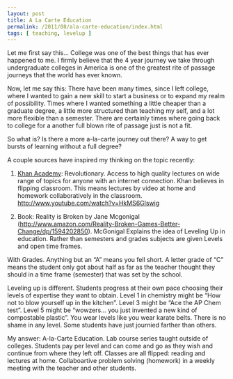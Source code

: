 ```yaml
---
layout: post
title: A La Carte Education 
permalink: /2011/08/ala-carte-education/index.html
tags: [ teaching, levelup ]
---
```


Let me first say this... College was one of the best things that has ever happened to me. I firmly believe that the 4 year journey we take through undergraduate colleges in America is one of the greatest rite of passage journeys that the world has ever known.

Now, let me say this: There have been many times, since I left college, where I wanted to gain a new skill to start a business or to expand my realm of possibility. Times where I wanted something a little cheaper than a graduate degree, a little more structured than teaching my self, and a lot more flexible than a semester. There are certainly times where going back to college for a another full blown rite of passage just is not a fit.

So what is? Is there a more a-la-carte journey out there? A way to get bursts of learning without a full degree?

A couple sources have inspired my thinking on the topic recently:

1) <a href="http://khanacademy.org">Khan Academy</a>: Revolutionary. Access to high quality lectures on wide range of topics for anyone with an internet connection. Khan believes in flipping classroom. This means lectures by video at home and homework collaboratively in the classroom. <a href="http://www.youtube.com/watch?v=HkMS6Glswig">http://www.youtube.com/watch?v=HkMS6Glswig</a>

2) Book: Reality is Broken by Jane Mcgonigal (http://www.amazon.com/Reality-Broken-Games-Better-Change/dp/1594202850). McGonigal Explains the idea of Leveling Up in education. Rather than semesters and grades subjects are given Levels and open time frames.

With Grades. Anything but an “A” means you fell short. A letter grade of “C” means the student only got about half as far as the teacher thought they should in a time frame (semester) that was set by the school.

Leveling up is different. Students progress at their own pace choosing their levels of expertise they want to obtain. Level 1 in chemistry might be “How not to blow yourself up in the kitchen”. Level 3 might be “Ace the AP Chem test”. Level 5 might be “wowzers... you just invented a new kind of compostable plastic”. You wear levels like you wear karate belts. There is no shame in any level. Some students have just journied farther than others.

My answer: A-la-Carte Education. Lab course series taught outside of colleges. Students pay per level and can come and go as they wish and continue from where they left off. Classes are all flipped: reading and lectures at home. Collaboartive problem solving (homework) in a weekly meeting with the teacher and other students.
